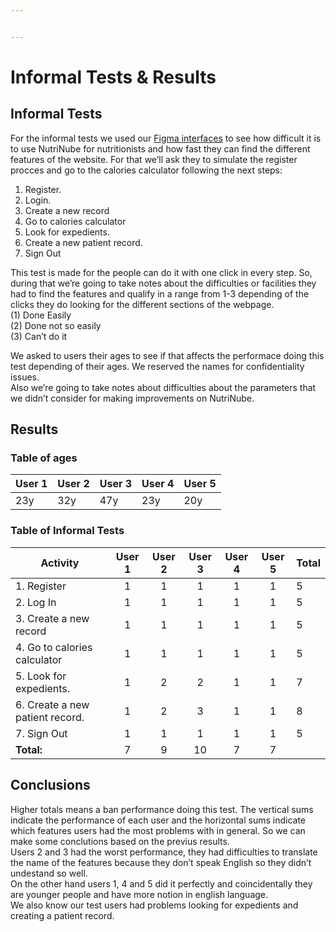 ```yaml
---


---
```


<h1 id="informal-tests--results">Informal Tests &amp; Results</h1>
<h2 id="informal-tests">Informal Tests</h2>
<p>For the informal tests we used our <a href="https://www.figma.com/file/pRXoSTc9hG31a4m9xqo8YU/FIGMA?type=design&amp;node-id=3:1249&amp;mode=design&amp;t=agzO8RGZD2MHfqil-1">Figma interfaces</a> to see how difficult it is to use NutriNube for nutritionists and how fast they can find the different features of the website. For that we’ll ask they to simulate the register procces and go to the calories calculator following the next steps:</p>
<ol>
<li>Register.</li>
<li>Login.</li>
<li>Create a new record</li>
<li>Go to calories calculator</li>
<li>Look for expedients.</li>
<li>Create a new patient record.</li>
<li>Sign Out</li>
</ol>
<p>This test is made for the people can do it with one click in every step. So, during that we’re going to take notes about the difficulties or facilities they had to find the features and qualify in a range from 1-3 depending of the clicks they do looking for the different sections of the webpage.<br>
(1) Done Easily<br>
(2) Done not so easily<br>
(3) Can’t do it</p>
<p>We asked to users their ages to see if that affects the performace doing this test depending of their ages. We reserved the names for confidentiality issues.<br>
Also we’re going to take notes about difficulties about the parameters that we didn’t consider for making improvements on NutriNube.</p>
<h2 id="results">Results</h2>
<h3 id="table-of-ages">Table of ages</h3>

<table>
<thead>
<tr>
<th>User 1</th>
<th>User 2</th>
<th>User 3</th>
<th>User 4</th>
<th>User 5</th>
</tr>
</thead>
<tbody>
<tr>
<td>23y</td>
<td>32y</td>
<td>47y</td>
<td>23y</td>
<td>20y</td>
</tr>
</tbody>
</table><h3 id="table-of-informal-tests">Table of Informal Tests</h3>

<table>
<thead>
<tr>
<th>Activity</th>
<th align="center">User 1</th>
<th align="center">User 2</th>
<th align="center">User 3</th>
<th align="center">User 4</th>
<th align="center">User 5</th>
<th>Total</th>
</tr>
</thead>
<tbody>
<tr>
<td>1. Register</td>
<td align="center">1</td>
<td align="center">1</td>
<td align="center">1</td>
<td align="center">1</td>
<td align="center">1</td>
<td>5</td>
</tr>
<tr>
<td>2. Log In</td>
<td align="center">1</td>
<td align="center">1</td>
<td align="center">1</td>
<td align="center">1</td>
<td align="center">1</td>
<td>5</td>
</tr>
<tr>
<td>3. Create a new record</td>
<td align="center">1</td>
<td align="center">1</td>
<td align="center">1</td>
<td align="center">1</td>
<td align="center">1</td>
<td>5</td>
</tr>
<tr>
<td>4. Go to calories calculator</td>
<td align="center">1</td>
<td align="center">1</td>
<td align="center">1</td>
<td align="center">1</td>
<td align="center">1</td>
<td>5</td>
</tr>
<tr>
<td>5. Look for expedients.</td>
<td align="center">1</td>
<td align="center">2</td>
<td align="center">2</td>
<td align="center">1</td>
<td align="center">1</td>
<td>7</td>
</tr>
<tr>
<td>6. Create a new patient record.</td>
<td align="center">1</td>
<td align="center">2</td>
<td align="center">3</td>
<td align="center">1</td>
<td align="center">1</td>
<td>8</td>
</tr>
<tr>
<td>7. Sign Out</td>
<td align="center">1</td>
<td align="center">1</td>
<td align="center">1</td>
<td align="center">1</td>
<td align="center">1</td>
<td>5</td>
</tr>
<tr>
<td><strong>Total:</strong></td>
<td align="center">7</td>
<td align="center">9</td>
<td align="center">10</td>
<td align="center">7</td>
<td align="center">7</td>
<td></td>
</tr>
</tbody>
</table><h2 id="conclusions">Conclusions</h2>
<p>Higher totals means a ban performance doing this test. The vertical sums indicate the performance of each user and the horizontal sums indicate which features users had the most problems with in general. So we can make some conclutions based on the previus results.<br>
Users 2 and 3 had the worst performance, they had difficulties to translate the name of the features because they don’t speak English so they didn’t undestand so well.<br>
On the other hand users 1, 4 and 5 did it perfectly and coincidentally they are younger people and have more notion in english language.<br>
We also know our test users had problems looking for expedients and creating a patient record.</p>

